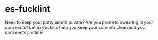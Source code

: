 # es-fucklint
Need to keep your potty mouth private? Are you prone to swearing in your comments? Let es-fucklint help you keep your commits clean and your comments pristine!
